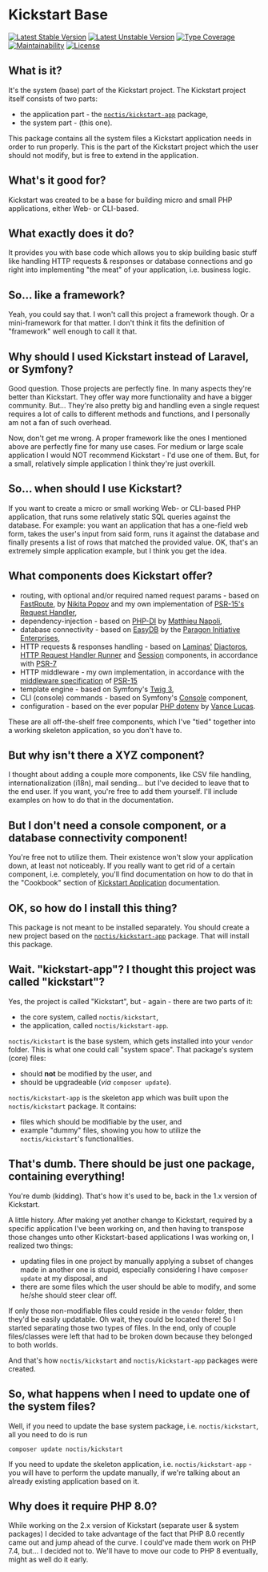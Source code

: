 # Kickstart Base

[![Latest Stable Version](https://poser.pugx.org/noctis/kickstart/v)](//packagist.org/packages/noctis/kickstart)
[![Latest Unstable Version](https://poser.pugx.org/noctis/kickstart/v/unstable)](//packagist.org/packages/noctis/kickstart)
[![Type Coverage](https://shepherd.dev/github/Noctis/kickstart/coverage.svg)](https://shepherd.dev/github/Noctis/kickstart)
[![Maintainability](https://api.codeclimate.com/v1/badges/4e78db12b834b2628d02/maintainability)](https://codeclimate.com/github/Noctis/kickstart/maintainability)
[![License](https://poser.pugx.org/noctis/kickstart/license)](//packagist.org/packages/noctis/kickstart)

## What is it?

It's the system (base) part of the Kickstart project. The Kickstart project itself consists of two parts:

* the application part - the [`noctis/kickstart-app`](https://github.com/Noctis/kickstart-app) package,
* the system part - (this one).

This package contains all the system files a Kickstart application needs in order to run properly. This is the part of
the Kickstart project which the user should not modify, but is free to extend in the application.

## What's it good for?

Kickstart was created to be a base for building micro and small PHP applications, either Web- or CLI-based.

## What exactly does it do?

It provides you with base code which allows you to skip building basic stuff like handling HTTP requests & responses or 
database connections and go right into implementing "the meat" of your application, i.e. business logic.

## So... like a framework?

Yeah, you could say that. I won't call this project a framework though. Or a mini-framework for that matter. I don't
think it fits the definition of "framework" well enough to call it that.

## Why should I used Kickstart instead of Laravel, or Symfony?

Good question. Those projects are perfectly fine. In many aspects they're better than Kickstart. They offer way more 
functionality and have a bigger community. But... They're also pretty big and handling even a single request requires a 
lot of calls to different methods and functions, and I personally am not a fan of such overhead.

Now, don't get me wrong. A proper framework like the ones I mentioned above are perfectly fine for many use cases. For 
medium or large scale application I would NOT recommend Kickstart - I'd use one of them. But, for a small, relatively 
simple application I think they're just overkill.

## So... when should I use Kickstart?

If you want to create a micro or small working Web- or CLI-based PHP application, that runs some relatively static SQL 
queries against the database. For example: you want an application that has a one-field web form, takes the user's input 
from said form, runs it against the database and finally presents a list of rows that matched the provided value. OK, 
that's an extremely simple application example, but I think you get the idea.

## What components does Kickstart offer?

* routing, with optional and/or required named request params - based on 
  [FastRoute](https://github.com/nikic/FastRoute), 
  by [Nikita Popov](https://github.com/nikic)
  and my own implementation of [PSR-15's Request Handler](https://www.php-fig.org/psr/psr-15/#11-request-handlers),
* dependency-injection - based on 
  [PHP-DI](https://php-di.org/) 
  by [Matthieu Napoli](https://github.com/mnapoli),
* database connectivity - based on 
  [EasyDB](https://github.com/paragonie/easydb) 
  by the [Paragon Initiative Enterprises](https://paragonie.com/),
* HTTP requests & responses handling - based on 
  [Laminas'](https://symfony.com/) 
  [Diactoros](https://docs.laminas.dev/laminas-diactoros/), 
  [HTTP Request Handler Runner](https://docs.laminas.dev/laminas-httphandlerrunner/) and 
  [Session](https://docs.laminas.dev/laminas-session/)
  components, in accordance with [PSR-7](https://www.php-fig.org/psr/psr-7/)
* HTTP middleware - my own implementation, in accordance with the 
  [middleware specification](https://www.php-fig.org/psr/psr-15/#12-middleware) of 
  [PSR-15](https://www.php-fig.org/psr/psr-15/)
* template engine - based on Symfony's [Twig 3](https://twig.symfony.com/doc/3.x/),
* CLI (console) commands - based on Symfony's 
  [Console](https://symfony.com/doc/5.2/components/console.html) component,
* configuration - based on the ever popular 
  [PHP dotenv](https://github.com/vlucas/phpdotenv) 
  by [Vance Lucas](https://github.com/vlucas).

These are all off-the-shelf free components, which I've "tied" together into a working skeleton application, so you 
don't have to.

## But why isn't there a XYZ component?

I thought about adding a couple more components, like CSV file handling, internationalization (i18n), mail sending... 
but I've decided to leave that to the end user. If you want, you're free to add them yourself. I'll include examples on
how to do that in the documentation.

## But I don't need a console component, or a database connectivity component!

You're free not to utilize them. Their existence won't slow your application down, at least not noticeably. If you 
really want to get rid of a certain component, i.e. completely, you'll find documentation on how to do that in the
"Cookbook" section of [Kickstart Application](https://github.com/Noctis/kickstart-app) documentation. 

## OK, so how do I install this thing?

This package is not meant to be installed separately. You should create a new project based on the
[`noctis/kickstart-app`](https://github.com/Noctis/kickstart-app) package. That will install this package.

## Wait. "kickstart-app"? I thought this project was called "kickstart"?

Yes, the project is called "Kickstart", but - again - there are two parts of it:

* the core system, called `noctis/kickstart`,
* the application, called `noctis/kickstart-app`.

`noctis/kickstart` is the base system, which gets installed into your `vendor` folder. This is what one could call 
"system space". That package's system (core) files:

* should **not** be modified by the user, and
* should be upgradeable (_via_ `composer update`).

`noctis/kickstart-app` is the skeleton app which was built upon the `noctis/kickstart` package. It contains:

* files which should be modifiable by the user, and
* example "dummy" files, showing you how to utilize the `noctis/kickstart`'s functionalities.

## That's dumb. There should be just one package, containing everything!

You're dumb (kidding). That's how it's used to be, back in the 1.x version of Kickstart.

A little history. After making yet another change to Kickstart, required by a specific application I've been working on, 
and then having to transpose those changes unto other Kickstart-based applications I was working on, I realized two things:

* updating files in one project by manually applying a subset of changes made in another one is stupid, especially 
  considering I have `composer update` at my disposal, and
* there are some files which the user should be able to modify, and some he/she should steer clear off.

If only those non-modifiable files could reside in the `vendor` folder, then they'd be easily updatable. Oh wait, they 
could be located there! So I started separating those two types of files. In the end, only of couple files/classes were 
left that had to be broken down because they belonged to both worlds. 

And that's how `noctis/kickstart` and `noctis/kickstart-app` packages were created.

## So, what happens when I need to update one of the system files?

Well, if you need to update the base system package, i.e. `noctis/kickstart`, all you need to do is run 

```shell
composer update noctis/kickstart
```

If you need to update the skeleton application, i.e. `noctis/kickstart-app` - you will have to perform the update 
manually, if we're talking about an already existing application based on it.

## Why does it require PHP 8.0?

While working on the 2.x version of Kickstart (separate user & system packages) I decided to take advantage of the fact 
that PHP 8.0 recently came out and jump ahead of the curve. I could've made them work on PHP 7.4, but... I decided not to.
We'll have to move our code to PHP 8 eventually, might as well do it early.
